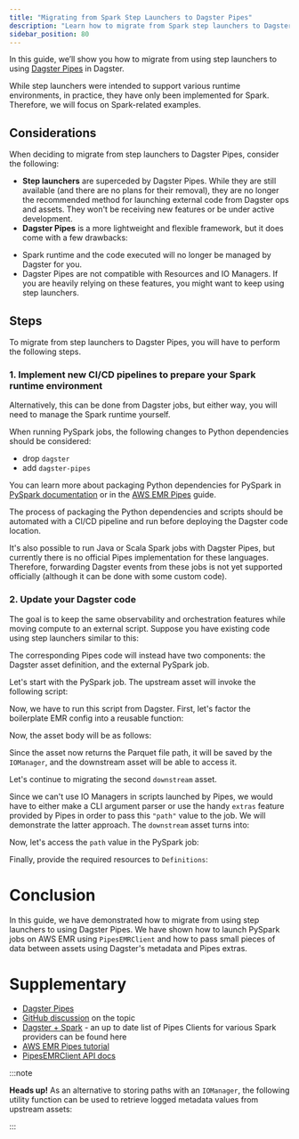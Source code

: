 ```yaml
---
title: "Migrating from Spark Step Launchers to Dagster Pipes"
description: "Learn how to migrate from Spark step launchers to Dagster Pipes."
sidebar_position: 80
---
```


In this guide, we’ll show you how to migrate from using step launchers to using [Dagster Pipes](index.md) in Dagster.

While step launchers were intended to support various runtime environments, in practice, they have only been implemented for Spark. Therefore, we will focus on Spark-related examples.

## Considerations

When deciding to migrate from step launchers to Dagster Pipes, consider the following:

- **Step launchers** are superceded by Dagster Pipes. While they are still available (and there are no plans for their removal), they are no longer the recommended method for launching external code from Dagster ops and assets. They won't be receiving new features or be under active development.
- **Dagster Pipes** is a more lightweight and flexible framework, but it does come with a few drawbacks:
* Spark runtime and the code executed will no longer be managed by Dagster for you.
* Dagster Pipes are not compatible with Resources and IO Managers. If you are heavily relying on these features, you might want to keep using step launchers.

## Steps

To migrate from step launchers to Dagster Pipes, you will have to perform the following steps.

### **1. Implement new CI/CD pipelines to prepare your Spark runtime environment**

Alternatively, this can be done from Dagster jobs, but either way, you will need to manage the Spark runtime yourself.

When running PySpark jobs, the following changes to Python dependencies should be considered:

- drop `dagster`
- add `dagster-pipes`

You can learn more about packaging Python dependencies for PySpark in [PySpark documentation](https://spark.apache.org/docs/latest/api/python/user_guide/python_packaging.html#python-package-management) or in the [AWS EMR Pipes](/guides/build/external-pipelines/aws/aws-emr-pipeline) guide.

The process of packaging the Python dependencies and scripts should be automated with a CI/CD pipeline and run before deploying the Dagster code location.

It's also possible to run Java or Scala Spark jobs with Dagster Pipes, but currently there is no official Pipes implementation for these languages. Therefore, forwarding Dagster events from these jobs is not yet supported officially (although it can be done with some custom code).

### **2. Update your Dagster code**

The goal is to keep the same observability and orchestration features while moving compute to an external script. Suppose you have existing code using step launchers similar to this:

<CodeExample path="docs_snippets/docs_snippets/guides/migrations/from_step_launchers_to_pipes/old_code.py" />

The corresponding Pipes code will instead have two components: the Dagster asset definition, and the external PySpark job.

Let's start with the PySpark job. The upstream asset will invoke the following script:

<CodeExample path="docs_snippets/docs_snippets/guides/migrations/from_step_launchers_to_pipes/upstream_asset_script.py" />

Now, we have to run this script from Dagster. First, let's factor the boilerplate EMR config into a reusable function:

<CodeExample path="docs_snippets/docs_snippets/guides/migrations/from_step_launchers_to_pipes/utils.py" startAfter="start_emr_config_marker" endBefore="end_emr_config_marker" />

Now, the asset body will be as follows:

<CodeExample path="docs_snippets/docs_snippets/guides/migrations/from_step_launchers_to_pipes/new_code.py" endBefore="after_upstream_marker" />

Since the asset now returns the Parquet file path, it will be saved by the `IOManager`, and the downstream asset will be able to access it.

Let's continue to migrating the second `downstream` asset.

Since we can't use IO Managers in scripts launched by Pipes, we would have to either make a CLI argument parser or use the handy `extras` feature provided by Pipes in order to pass this `"path"` value to the job. We will demonstrate the latter approach. The `downstream` asset turns into:

<CodeExample path="docs_snippets/docs_snippets/guides/migrations/from_step_launchers_to_pipes/new_code.py" startAfter="after_upstream_marker" endBefore="after_downstream_marker" />

Now, let's access the `path` value in the PySpark job:

<CodeExample path="docs_snippets/docs_snippets/guides/migrations/from_step_launchers_to_pipes/downstream_asset_script.py" />

Finally, provide the required resources to `Definitions`:

<CodeExample path="docs_snippets/docs_snippets/guides/migrations/from_step_launchers_to_pipes/new_code.py" startAfter="after_downstream_marker" />

# Conclusion

In this guide, we have demonstrated how to migrate from using step launchers to using Dagster Pipes. We have shown how to launch PySpark jobs on AWS EMR using `PipesEMRClient` and how to pass small pieces of data between assets using Dagster's metadata and Pipes extras.

# Supplementary

- [Dagster Pipes](index.md)
- [GitHub discussion](https://github.com/dagster-io/dagster/discussions/25685) on the topic
- [Dagster + Spark](/integrations/libraries/spark) - an up to date list of Pipes Clients for various Spark providers can be found here
- [AWS EMR Pipes tutorial](/guides/build/external-pipelines/aws/aws-emr-pipeline)
- [PipesEMRClient API docs](/api/python-api/libraries/dagster-aws#dagster_aws.pipes.PipesEMRClient)

:::note

**Heads up!** As an alternative to storing paths with an `IOManager`, the following utility function can be used to retrieve logged metadata values from upstream assets:

<CodeExample path="docs_snippets/docs_snippets/guides/migrations/from_step_launchers_to_pipes/utils.py" startAfter="start_metadata_marker" endBefore="end_metadata_marker" />

:::

